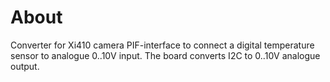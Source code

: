 # About

Converter for Xi410 camera PIF-interface to connect a digital temperature sensor to analogue 0..10V input.  The board converts I2C to 0..10V analogue output.